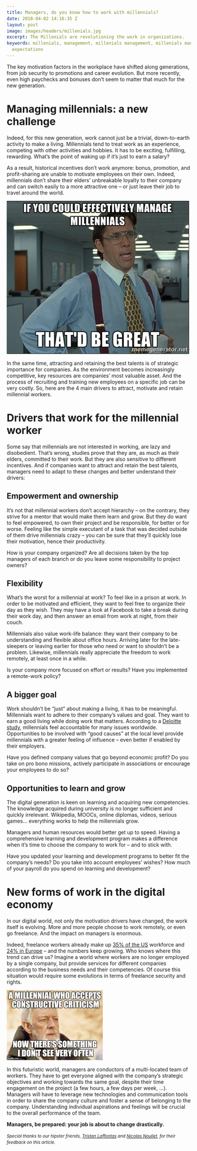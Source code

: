 ```yaml
---
title: Managers, do you know how to work with millennials?
date: 2018-04-02 14:16:35 Z
layout: post
image: images/headers/millenials.jpg
excerpt: The Millenials are revolutioning the work in organizations.
keywords: millenials, management, millenials management, millenials managers, millenials
  expectations
---
```


The key motivation factors in the workplace have shifted along generations, from job security to promotions and career evolution. But more recently, even high paychecks and bonuses don’t seem to matter that much for the new generation. 

# Managing millennials: a new challenge

Indeed, for this new generation, work cannot just be a trivial, down-to-earth activity to make a living. Millennials tend to treat work as an experience, competing with other activities and hobbies. It has to be exciting, fulfilling, rewarding. What’s the point of waking up if it’s just to earn a salary? 

As a result, historical incentives don’t work anymore: bonus, promotion, and profit-sharing are unable to motivate employees on their own. Indeed, millennials don’t share their elders’ unbreakable loyalty to their company and can switch easily to a more attractive one – or just leave their job to travel around the world.

<img src="/images/posts/working_with_millenials.png" alt="Working With Millenials">

In the same time, attracting and retaining the best talents is of strategic importance for companies. As the environment becomes increasingly competitive, key resources are companies’ most valuable asset. And the process of recruiting and training new employees on a specific job can be very costly. So, here are the 4 main drivers to attract, motivate and retain millennial workers.

# Drivers that work for the millennial worker

Some say that millennials are not interested in working, are lazy and disobedient. That’s wrong, studies prove that they are, as much as their elders, committed to their work. But they are also sensitive to different incentives. And if companies want to attract and retain the best talents, managers need to adapt to these changes and better understand their drivers:

## Empowerment and ownership

It’s not that millennial workers don’t accept hierarchy – on the contrary, they strive for a mentor that would make them learn and grow. But they do want to feel empowered, to own their project and be responsible, for better or for worse. Feeling like the simple executant of a task that was decided outside of them drive millennials crazy – you can be sure that they’ll quickly lose their motivation, hence their productivity.

How is your company organized? Are all decisions taken by the top managers of each branch or do you leave some responsibility to project owners? 

## Flexibility

What’s the worst for a millennial at work? To feel like in a prison at work. In order to be motivated and efficient, they want to feel free to organize their day as they wish. They may have a look at Facebook to take a break during their work day, and then answer an email from work at night, from their couch.
 
Millennials also value work-life balance: they want their company to be understanding and flexible about office hours. Arriving later for the late-sleepers or leaving earlier for those who need or want to shouldn’t be a problem. Likewise, millennials really appreciate the freedom to work remotely, at least once in a while.

Is your company more focused on effort or results? Have you implemented a remote-work policy?

## A bigger goal

Work shouldn’t be “just” about making a living, it has to be meaningful. Millennials want to adhere to their company’s values and goal. They want to earn a good living while doing work that matters. According to a [Deloitte study](https://www2.deloitte.com/global/en/pages/about-deloitte/articles/millennialsurvey.html), millennials feel accountable for many issues worldwide. Opportunities to be involved with “good causes” at the local level provide millennials with a greater feeling of influence – even better if enabled by their employers.

Have you defined company values that go beyond economic profit? Do you take on pro bono missions, actively participate in associations or encourage your employees to do so?

## Opportunities to learn and grow

The digital generation is keen on learning and acquiring new competencies. The knowledge acquired during university is no longer sufficient and quickly irrelevant. Wikipedia, MOOCs, online diplomas, videos, serious games… everything works to help the millennials grow. 

Managers and human resources would better get up to speed. Having a comprehensive learning and development program makes a difference when it’s time to choose the company to work for – and to stick with.

Have you updated your learning and development programs to better fit the company’s needs? Do you take into account employees’ wishes? How much of your payroll do you spend on learning and development?

# New forms of work in the digital economy

In our digital world, not only the motivation drivers have changed, the work itself is evolving. More and more people choose to work remotely, or even go freelance. And the impact on managers is enormous. 

Indeed, freelance workers already make up [35% of the US](https://www.globenewswire.com/fr/news-release/2016/10/06/992265/0/en/New-Study-Finds-Freelance-Economy-Grew-to-55-Million-Americans-This-Year-35-of-Total-U-S-Workforce.html) workforce and [24% in Europe](https://www2.staffingindustry.com/eng/Editorial/Daily-News/EU-Number-of-freelancers-grows-by-24-in-7-years-38211?) – and the numbers keep growing. Who knows where this trend can drive us? Imagine a world where workers are no longer employed by a single company, but provide services for different companies according to the business needs and their competencies. Of course this situation would require some evolutions in terms of freelance security and rights. 

<img src="/images/posts/critisism_millenials.jpg" alt="New Ways Of Working Between Generations">

In this futuristic world, managers are conductors of a multi-located team of workers. They have to get everyone aligned with the company’s strategic objectives and working towards the same goal, despite their time engagement on the project (a few hours, a few days per week, …). Managers will have to leverage new technologies and communication tools in order to share the company culture and foster a sense of belonging to the company. Understanding individual aspirations and feelings will be crucial to the overall performance of the team.

**Managers, be prepared: your job is about to change drastically.**


<small>*Special thanks to our hipster friends, [Tristan Laffontas](https://www.linkedin.com/in/tristanlaffontas/) and [Nicolas Noullet](https://www.linkedin.com/in/noullet/), for their feedback on this article.*</small>


